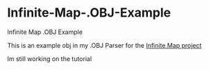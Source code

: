 # Infinite-Map-.OBJ-Example
Infinite Map .OBJ Example

This is an example obj in my .OBJ Parser for the [Infinite Map project](https://github.com/Mee12345/gmod-infinite-map)

Im still working on the tutorial
